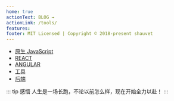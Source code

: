 ```yaml
---
home: true
actionText: BLOG →
actionLink: /tools/
features:
footer: MIT Licensed | Copyright © 2018-present shauvet
---
```


* [原生 JavaScript](/javascript/)
* [REACT](/react/)
* [ANGULAR](/angular/)
* [工具](/tools/)
* [后端](/backend/)

::: tip 感悟
人生是一场长跑，不论以前怎么样，现在开始全力以赴！
:::